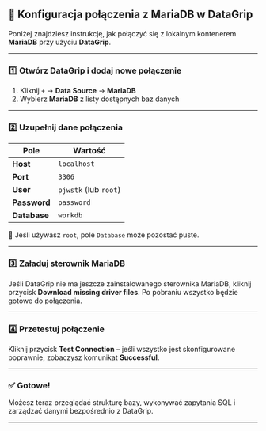 ## 🧩 Konfiguracja połączenia z MariaDB w DataGrip

Poniżej znajdziesz instrukcję, jak połączyć się z lokalnym kontenerem **MariaDB** przy użyciu **DataGrip**.

---

### 1️⃣ Otwórz DataGrip i dodaj nowe połączenie

1. Kliknij `+` → **Data Source** → **MariaDB**
2. Wybierz **MariaDB** z listy dostępnych baz danych

---

### 2️⃣ Uzupełnij dane połączenia

| Pole                 | Wartość               |
|----------------------|------------------------|
| **Host**             | `localhost`            |
| **Port**             | `3306`                 |
| **User**             | `pjwstk` (lub `root`)  |
| **Password**         | `password`             |
| **Database**         | `workdb`               |

🔐 Jeśli używasz `root`, pole `Database` może pozostać puste.

---

### 3️⃣ Załaduj sterownik MariaDB

Jeśli DataGrip nie ma jeszcze zainstalowanego sterownika MariaDB, kliknij przycisk **Download missing driver files**. Po pobraniu wszystko będzie gotowe do połączenia.

---

### 4️⃣ Przetestuj połączenie

Kliknij przycisk **Test Connection** – jeśli wszystko jest skonfigurowane poprawnie, zobaczysz komunikat **Successful**.

---

### ✅ Gotowe!

Możesz teraz przeglądać strukturę bazy, wykonywać zapytania SQL i zarządzać danymi bezpośrednio z DataGrip.

---
